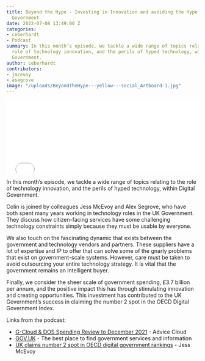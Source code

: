 ```yaml
---
title: Beyond the Hype - Investing in Innovation and avoiding the Hype in Digital
  Government
date: 2022-07-08 13:49:00 Z
categories:
- ceberhardt
- Podcast
summary: In this month’s episode, we tackle a wide range of topics relating to the
  role of technology innovation, and the perils of hyped technology, within Digital
  Government.
author: ceberhardt
contributors:
- jmcevoy
- asegrove
image: "/uploads/BeyondTheHype---yellow---social_Artboard-1.jpg"
---
```


<iframe title="Embed Player" src="//play.libsyn.com/embed/episode/id/23292824/height/192/theme/modern/size/large/thumbnail/yes/custom-color/ffffff/time-start/00:00:00/playlist-height/200/direction/backward" height="192" width="100%" scrolling="no" allowfullscreen="" webkitallowfullscreen="true" mozallowfullscreen="true" oallowfullscreen="true" msallowfullscreen="true" style="border: none;"></iframe>

In this month’s episode, we tackle a wide range of topics relating to the role of technology innovation, and the perils of hyped technology, within Digital Government.

Colin is joined by colleagues Jess McEvoy and Alex Segrove, who have both spent many years working in technology roles in the UK Government. They discuss how citizen-facing services have some challenging technology constraints simply because they must be usable by everyone. 

We also touch on the fascinating dynamic that exists between the government and technology vendors and partners. These suppliers have a lot of expertise and IP to offer that can solve some of the gnarly problems that exist on government-scale systems. However, care must be taken to avoid outsourcing your entire technology strategy. It is vital that the government remains an intelligent buyer.

Finally, we consider the sheer scale of government spending, £3.7 billion per annum, and the positive impact this has through stimulating innovation and creating opportunities. This investment has contributed to the UK Government’s success in claiming the number 2 spot in the OECD Digital Government Index.

Links from the podcast:

  * [G-Cloud & DOS Spending Review to December 2021](https://advice-cloud.co.uk/insights/g-cloud-dos-spending-review-dec2021/) - Advice Cloud
  * [GOV.UK](https://www.gov.uk/) - The best place to find government services and information
  * [UK claims number 2 spot in OECD digital government rankings](https://gds.blog.gov.uk/2020/10/16/uk-claims-number-2-spot-in-oecd-digital-government-rankings/) - Jess McEvoy
